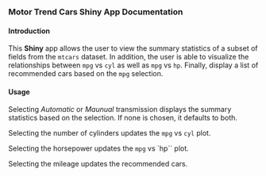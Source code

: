### Motor Trend Cars Shiny App Documentation

#### Introduction

This __Shiny__ app allows the user to view the summary statistics of a subset of fields from the `mtcars` dataset. In addition, the user is able to visualize the relationships between `mpg` vs `cyl` as well as `mpg` vs `hp`. Finally, display a list of recommended cars based on the `mpg` selection.

#### Usage

Selecting _Automatic_ or _Maunual_ transmission displays the summary statistics based on the selection. If none is chosen, it defaults to both.

Selecting the number of cylinders updates the `mpg` vs `cyl` plot.

Selecting the horsepower updates the `mpg` vs `hp`` plot.

Selecting the mileage updates the recommended cars.
